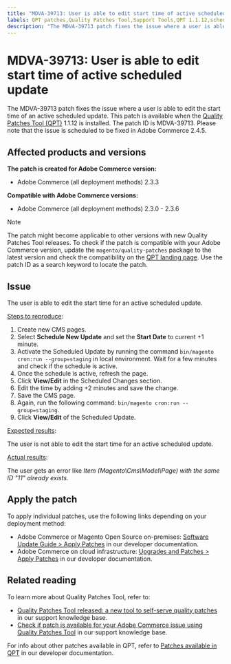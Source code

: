 ```yaml
---
title: "MDVA-39713: User is able to edit start time of active scheduled update"
labels: QPT patches,Quality Patches Tool,Support Tools,QPT 1.1.12,scheduled update,edit,start time,error,Magento,Adobe Commerce,cloud infrastructure,on-premises,2.3.0,2.3.1,2.3.2,2.3.2-p2,2.3.3,2.3.3-p1,2.3.4,2.3.4-p2,2.3.5,2.3.5-p1,2.3.5-p2,2.3.6
description: "The MDVA-39713 patch fixes the issue where a user is able to edit the start time of an active scheduled update. This patch is available when the [Quality Patches Tool (QPT)](https://support.magento.com/hc/en-us/articles/360047139492) 1.1.12 is installed. The patch ID is MDVA-39713. Please note that the issue is scheduled to be fixed in Adobe Commerce 2.4.5."
---
```


# MDVA-39713: User is able to edit start time of active scheduled update

The MDVA-39713 patch fixes the issue where a user is able to edit the start time of an active scheduled update. This patch is available when the [Quality Patches Tool (QPT)](https://support.magento.com/hc/en-us/articles/360047139492) 1.1.12 is installed. The patch ID is MDVA-39713. Please note that the issue is scheduled to be fixed in Adobe Commerce 2.4.5.

## Affected products and versions

**The patch is created for Adobe Commerce version:**

* Adobe Commerce (all deployment methods) 2.3.3

**Compatible with Adobe Commerce versions:**

* Adobe Commerce (all deployment methods) 2.3.0 - 2.3.6

>[!NOTE]
>
>The patch might become applicable to other versions with new Quality Patches Tool releases. To check if the patch is compatible with your Adobe Commerce version, update the `magento/quality-patches` package to the latest version and check the compatibility on the [QPT landing page](https://devdocs.magento.com/quality-patches/tool.html#patch-grid). Use the patch ID as a search keyword to locate the patch.

## Issue

The user is able to edit the start time for an active scheduled update.

<u>Steps to reproduce</u>:

1. Create new CMS pages.
1. Select **Schedule New Update** and set the **Start Date** to current +1 minute.
1. Activate the Scheduled Update by running the command `bin/magento cron:run --group=staging` in local environment. Wait for a few minutes and check if the schedule is active.
1. Once the schedule is active, refresh the page.
1. Click **View/Edit** in the Scheduled Changes section.
1. Edit the time by adding +2 minutes and save the change.
1. Save the CMS page.
1. Again, run the following command: `bin/magento cron:run --group=staging`.
1. Click **View/Edit** of the Scheduled Update.

<u>Expected results</u>:

The user is not able to edit the start time for an active scheduled update.

<u>Actual results</u>:

The user gets an error like *Item (Magento\Cms\Model\Page) with the same ID "11" already exists.*

## Apply the patch

To apply individual patches, use the following links depending on your deployment method:

* Adobe Commerce or Magento Open Source on-premises: [Software Update Guide > Apply Patches](https://devdocs.magento.com/guides/v2.4/comp-mgr/patching/mqp.html) in our developer documentation.
* Adobe Commerce on cloud infrastructure: [Upgrades and Patches > Apply Patches](https://devdocs.magento.com/cloud/project/project-patch.html) in our developer documentation.

## Related reading

To learn more about Quality Patches Tool, refer to:

* [Quality Patches Tool released: a new tool to self-serve quality patches](https://support.magento.com/hc/en-us/articles/360047139492) in our support knowledge base.
* [Check if patch is available for your Adobe Commerce issue using Quality Patches Tool](https://support.magento.com/hc/en-us/articles/360047125252) in our support knowledge base.

For info about other patches available in QPT, refer to [Patches available in QPT](https://devdocs.magento.com/quality-patches/tool.html#patch-grid) in our developer documentation. 